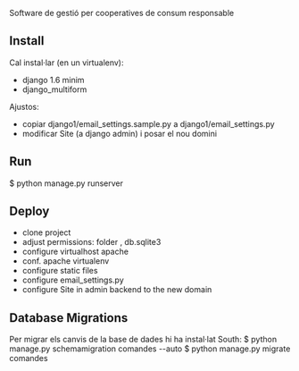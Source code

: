 Software de gestió per cooperatives de consum responsable

Install
-------

Cal instal·lar (en un virtualenv):

- django 1.6 minim
- django_multiform

Ajustos:
- copiar django1/email_settings.sample.py a django1/email_settings.py
- modificar Site (a django admin) i posar el nou domini

Run
---

$ python manage.py runserver


Deploy
------
- clone project
- adjust permissions: folder , db.sqlite3
- configure virtualhost apache
- conf. apache virtualenv
- configure static files
- configure email_settings.py
- configure Site in admin backend to the new domain

Database Migrations
-------------------
Per migrar els canvis de la base de dades hi ha instal·lat South:
$ python manage.py schemamigration comandes --auto
$ python manage.py migrate comandes
